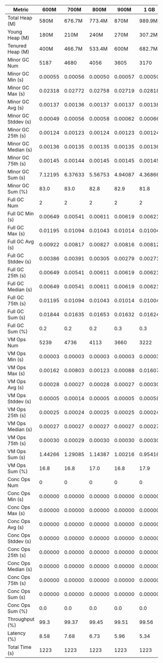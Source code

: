 | Metric | 600M | 700M | 800M | 900M | 1 GB | 2 GB | 4 GB | 8 GB |
|------|----|----|----|----|----|----|----|----|
| Total Heap (M) | 580M | 676.7M | 773.4M | 870M | 989.9M | 1979.8M | 3959.5M | 7918.9M |
| Young Heap (M) | 180M | 210M | 240M | 270M | 307.2M | 614.4M | 1228.8M | 2457.6M |
| Tenured Heap (M) | 400M | 466.7M | 533.4M | 600M | 682.7M | 1365.4M | 2730.7M | 5461.4M |
| Minor GC Num | 5187 | 4680 | 4056 | 3605 | 3170 | 1583 | 789 | 394 |
| Minor GC Min (s) | 0.00055 | 0.00056 | 0.00050 | 0.00057 | 0.00050 | 0.00055 | 0.00070 | 0.00092 |
| Minor GC Max (s) | 0.02318 | 0.02772 | 0.02758 | 0.02719 | 0.02818 | 0.02713 | 0.02816 | 0.00413 |
| Minor GC Avg (s) | 0.00137 | 0.00136 | 0.00137 | 0.00137 | 0.00138 | 0.00144 | 0.00153 | 0.00161 |
| Minor GC Stddev (s) | 0.00049 | 0.00056 | 0.00058 | 0.00062 | 0.00066 | 0.00087 | 0.00098 | 0.00032 |
| Minor GC 25th (s) | 0.00124 | 0.00123 | 0.00124 | 0.00123 | 0.00124 | 0.00128 | 0.00137 | 0.00142 |
| Minor GC Median (s) | 0.00136 | 0.00135 | 0.00135 | 0.00135 | 0.00136 | 0.00139 | 0.00151 | 0.00158 |
| Minor GC 75th (s) | 0.00145 | 0.00144 | 0.00145 | 0.00145 | 0.00145 | 0.00151 | 0.00161 | 0.00172 |
| Minor GC Sum (s) | 7.12195 | 6.37633 | 5.56753 | 4.94087 | 4.36866 | 2.27878 | 1.20974 | 0.63350 |
| Minor GC Sum (%) | 83.0 | 83.0 | 82.8 | 82.9 | 81.8 | 81.7 | 82.0 | 80.6 |
| Full GC Num | 2 | 2 | 2 | 2 | 2 | 2 | 2 | 2 |
| Full GC Min (s) | 0.00649 | 0.00541 | 0.00611 | 0.00619 | 0.00621 | 0.00588 | 0.00635 | 0.00547 |
| Full GC Max (s) | 0.01195 | 0.01094 | 0.01043 | 0.01014 | 0.01004 | 0.01046 | 0.01042 | 0.01078 |
| Full GC Avg (s) | 0.00922 | 0.00817 | 0.00827 | 0.00816 | 0.00812 | 0.00817 | 0.00838 | 0.00813 |
| Full GC Stddev (s) | 0.00386 | 0.00391 | 0.00305 | 0.00279 | 0.00271 | 0.00324 | 0.00287 | 0.00375 |
| Full GC 25th (s) | 0.00649 | 0.00541 | 0.00611 | 0.00619 | 0.00621 | 0.00588 | 0.00635 | 0.00547 |
| Full GC Median (s) | 0.00649 | 0.00541 | 0.00611 | 0.00619 | 0.00621 | 0.00588 | 0.00635 | 0.00547 |
| Full GC 75th (s) | 0.01195 | 0.01094 | 0.01043 | 0.01014 | 0.01004 | 0.01046 | 0.01042 | 0.01078 |
| Full GC Sum (s) | 0.01844 | 0.01635 | 0.01653 | 0.01632 | 0.01624 | 0.01634 | 0.01676 | 0.01626 |
| Full GC Sum (%) | 0.2 | 0.2 | 0.2 | 0.3 | 0.3 | 0.6 | 1.1 | 2.1 |
| VM Ops Num | 5239 | 4736 | 4113 | 3660 | 3222 | 1641 | 859 | 463 |
| VM Ops Min (s) | 0.00003 | 0.00003 | 0.00003 | 0.00003 | 0.00003 | 0.00005 | 0.00003 | 0.00004 |
| VM Ops Max (s) | 0.00162 | 0.00803 | 0.00123 | 0.00088 | 0.01607 | 0.01600 | 0.00096 | 0.00059 |
| VM Ops Avg (s) | 0.00028 | 0.00027 | 0.00028 | 0.00027 | 0.00030 | 0.00030 | 0.00029 | 0.00029 |
| VM Ops Stddev (s) | 0.00005 | 0.00014 | 0.00005 | 0.00005 | 0.00058 | 0.00039 | 0.00007 | 0.00007 |
| VM Ops 25th (s) | 0.00025 | 0.00024 | 0.00025 | 0.00025 | 0.00024 | 0.00026 | 0.00026 | 0.00026 |
| VM Ops Median (s) | 0.00027 | 0.00027 | 0.00027 | 0.00027 | 0.00027 | 0.00029 | 0.00029 | 0.00029 |
| VM Ops 75th (s) | 0.00030 | 0.00029 | 0.00030 | 0.00030 | 0.00030 | 0.00032 | 0.00032 | 0.00033 |
| VM Ops Sum (s) | 1.44266 | 1.29085 | 1.14387 | 1.00216 | 0.95416 | 0.49258 | 0.24918 | 0.13593 |
| VM Ops Sum (%) | 16.8 | 16.8 | 17.0 | 16.8 | 17.9 | 17.7 | 16.9 | 17.3 |
| Conc Ops Num | 0 | 0 | 0 | 0 | 0 | 0 | 0 | 0 |
| Conc Ops Min (s) | 0.00000 | 0.00000 | 0.00000 | 0.00000 | 0.00000 | 0.00000 | 0.00000 | 0.00000 |
| Conc Ops Max (s) | 0.00000 | 0.00000 | 0.00000 | 0.00000 | 0.00000 | 0.00000 | 0.00000 | 0.00000 |
| Conc Ops Avg (s) | 0.00000 | 0.00000 | 0.00000 | 0.00000 | 0.00000 | 0.00000 | 0.00000 | 0.00000 |
| Conc Ops Stddev (s) | 0.00000 | 0.00000 | 0.00000 | 0.00000 | 0.00000 | 0.00000 | 0.00000 | 0.00000 |
| Conc Ops 25th (s) | 0.00000 | 0.00000 | 0.00000 | 0.00000 | 0.00000 | 0.00000 | 0.00000 | 0.00000 |
| Conc Ops Median (s) | 0.00000 | 0.00000 | 0.00000 | 0.00000 | 0.00000 | 0.00000 | 0.00000 | 0.00000 |
| Conc Ops 75th (s) | 0.00000 | 0.00000 | 0.00000 | 0.00000 | 0.00000 | 0.00000 | 0.00000 | 0.00000 |
| Conc Ops Sum (s) | 0.00000 | 0.00000 | 0.00000 | 0.00000 | 0.00000 | 0.00000 | 0.00000 | 0.00000 |
| Conc Ops Sum (%) | 0.0 | 0.0 | 0.0 | 0.0 | 0.0 | 0.0 | 0.0 | 0.0 |
| Throughput (%) | 99.3 | 99.37 | 99.45 | 99.51 | 99.56 | 99.77 | 99.88 | 99.94 |
| Latency (%) | 8.58 | 7.68 | 6.73 | 5.96 | 5.34 | 2.79 | 1.48 | 0.79 |
| Total Time (s) | 1223 | 1223 | 1223 | 1223 | 1223 | 1223 | 1223 | 1223 |
